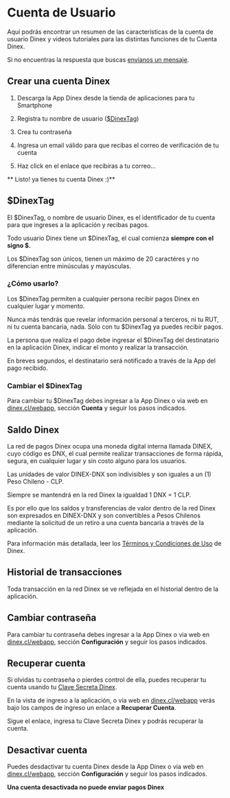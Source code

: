 # Cuenta de Usuario

Aquí podrás encontrar un resumen de las características de la cuenta de usuario Dinex y videos tutoriales para las distintas funciones de tu Cuenta Dinex.

Si no encuentras la respuesta que buscas [envíanos un mensaje](../solicitud.md).


## Crear una cuenta Dinex

1. Descarga la App Dinex desde la tienda de aplicaciones para tu Smartphone

2. Registra tu nombre de usuario ([$DinexTag](#dinextag))

3. Crea tu contraseña

4. Ingresa un email válido para que recibas el correo de verificación de tu cuenta

5. Haz click en el enlace que recibiras a tu correo...

** Listo! ya tienes tu cuenta Dinex :)**


## $DinexTag

El $DinexTag, o nombre de usuario Dinex, es el identificador de tu cuenta para que ingreses a la aplicación y recibas pagos.

Todo usuario Dinex tiene un $DinexTag, el cual comienza **siempre con el signo $.**

Los $DinexTag son únicos, tienen un máximo de 20 caractéres y no diferencian entre minúsculas y mayúsculas.

### ¿Cómo usarlo?

Los $DinexTag permiten a cualquier persona recibir pagos Dinex en cualquier lugar y momento.

Nunca más tendrás que revelar información personal a terceros, ni tu RUT, ni tu cuenta bancaria, nada. Sólo con tu $DinexTag ya puedes recibir pagos.

La persona que realiza el pago debe ingresar el $DinexTag del destinatario en la aplicación Dinex, indicar el monto y realizar la transacción.

En breves segundos, el destinatario será notificado a través de la App del pago recibido.

### Cambiar el $DinexTag

Para cambiar tu $DinexTag debes ingresar a la App Dinex o via web en <a href="http://dinex.cl/webapp" target="_blank">dinex.cl/webapp</a>, sección **Cuenta** y seguir los pasos indicados.


## Saldo Dinex

La red de pagos Dinex ocupa una moneda digital interna llamada DINEX, cuyo código es DNX, el cual permite realizar transacciones de forma rápida, segura, en cualquier lugar y sin costo alguno para los usuarios.

Las unidades de valor DINEX-DNX son indivisibles y son iguales a un (1) Peso Chileno - CLP.

Siempre se mantendrá en la red Dinex la igualdad 1 DNX = 1 CLP.

Es por ello que los saldos y transferencias de valor dentro de la red Dinex son expresados en DINEX-DNX y son convertibles a Pesos Chilenos mediante la solicitud de un retiro a una cuenta bancaria a través de la aplicación.

Para información más detallada, leer los [Términos y Condiciones de Uso](../legal/eula) de Dinex.


## Historial de transacciones

Toda transacción en la red Dinex se ve reflejada en el historial dentro de la aplicación.


## Cambiar contraseña

Para cambiar tu contraseña debes ingresar a la App Dinex o via web en <a href="http://dinex.cl/webapp" target="_blank">dinex.cl/webapp</a>, sección **Configuración** y seguir los pasos indicados.


## Recuperar cuenta

Si olvidas tu contraseña o pierdes control de ella, puedes recuperar tu cuenta usando tu [Clave Secreta Dinex](seguridad/#clave-secreta-dinex).

En la vista de ingreso a la aplicación, o via web en <a href="http://dinex.cl/webapp" target="_blank">dinex.cl/webapp</a> verás bajo los campos de ingreso un enlace a **Recuperar Cuenta**. 

Sigue el enlace, ingresa tu Clave Secreta Dinex y podrás recuperar la cuenta.


## Desactivar cuenta

Puedes desdactivar tu cuenta Dinex desde la App Dinex o via web en <a href="http://dinex.cl/webapp" target="_blank">dinex.cl/webapp</a>, sección **Configuración** y seguir los pasos indicados.

**Una cuenta desactivada no puede enviar pagos Dinex**

